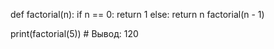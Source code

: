 def factorial(n):
  if n == 0:
    return 1
  else:
    return n factorial(n - 1)
  
print(factorial(5)) # Вывод: 120
